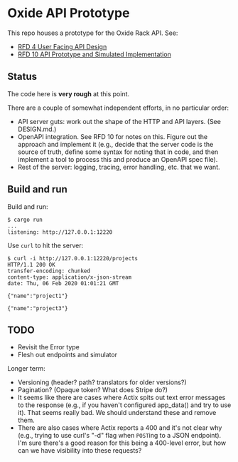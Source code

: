 # Oxide API Prototype

This repo houses a prototype for the Oxide Rack API.  See:

- [RFD 4 User Facing API Design](https://github.com/oxidecomputer/rfd/tree/master/rfd/0004)
- [RFD 10 API Prototype and Simulated Implementation](https://github.com/oxidecomputer/rfd/tree/master/rfd/0010)

## Status

The code here is **very rough** at this point.

There are a couple of somewhat independent efforts, in no particular order:

- API server guts: work out the shape of the HTTP and API layers.  (See
  DESIGN.md.)
- OpenAPI integration.  See RFD 10 for notes on this.  Figure out the approach
  and implement it (e.g., decide that the server code is the source of truth,
  define some syntax for noting that in code, and then implement a tool to
  process this and produce an OpenAPI spec file).
- Rest of the server: logging, tracing, error handling, etc. that we want.

## Build and run

Build and run:

    $ cargo run
    ...
    listening: http://127.0.0.1:12220

Use `curl` to hit the server:

    $ curl -i http://127.0.0.1:12220/projects
    HTTP/1.1 200 OK
    transfer-encoding: chunked
    content-type: application/x-json-stream
    date: Thu, 06 Feb 2020 01:01:21 GMT

    {"name":"project1"}

    {"name":"project3"}

## TODO

- Revisit the Error type
- Flesh out endpoints and simulator

Longer term:

- Versioning (header? path? translators for older versions?)
- Pagination? (Opaque token?  What does Stripe do?)
- It seems like there are cases where Actix spits out text error messages to the
  response (e.g., if you haven't configured app\_data() and try to use it).
  That seems really bad.  We should understand these and remove them.
- There are also cases where Actix reports a 400 and it's not clear why (e.g.,
  trying to use curl's "-d" flag when `POST`ing to a JSON endpoint).  I'm sure
  there's a good reason for this being a 400-level error, but how can we have
  visibility into these requests?
